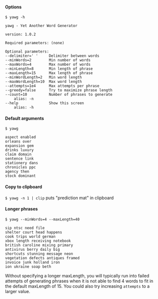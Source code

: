 #### Options
`$ yawg -h`

```
yawg - Yet Another Word Generator

version: 1.0.2

Required parameters: (none)

Optional parameters:
--delimiter=' '     Delimiter between words
--minWords=2        Min number of words
--maxWords=4        Max number of words
--minLength=8       Min length of phrase
--maxLength=15      Max length of phrase
--minWordLength=2   Min word length
--maxWordLength=10  Max word length
--attempts=1e4      Max attempts per phrase
--greedy=false      Try to maximize phrase length
--count=10          Number of phrases to generate
    alias: -n
--help              Show this screen
    alias: -h
```

#### Default arguments
`$ yawg`

```
aspect enabled
orleans over
expansion gem
drinks luxury
claim domain
sentence link
stationery dans
chronicles ppc
agency then
stock dominant
```

#### Copy to clipboard
`$ yawg -n 1 | clip` puts "prediction mat" in clipboard

#### Longer phrases
`$ yawg --minWords=4 --maxLength=40`

```
sip ntsc need file
shelter court head happens
cook trips world german
xbox length receiving notebook
british caroline mixing primary
antivirus berry daily big
shortcuts stunning message neon
vegetation defects antiques framed
invoice junk holland iron
ion ukraine soap beth
```

Without specifying a longer maxLength, you will typically run into failed attempts of generating phrases when it is not able to find 4 words to fit in the default maxLength of 15. You could also try increasing `attempts` to a larger value.
